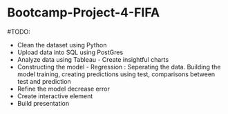 # Bootcamp-Project-4-FIFA
#TODO:
*  Clean the dataset using Python
*  Upload data into SQL using PostGres
*  Analyze data using Tableau - Create insightful charts
*  Constructing the model - Regression : Seperating the data. Building the model training, creating predictions using test, comparisons between test and prediction
*  Refine the model decrease error
*  Create interactive element
*  Build presentation
